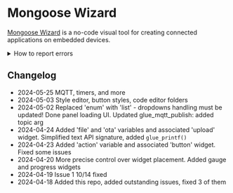 # Mongoose Wizard

[Mongoose Wizard](https://mongoose.ws/wizard/) is a no-code visual tool for creating connected applications on embedded devices.

<details>
<summary>How to report errors</summary>
  
Just add an issue to this repository. In the issue, explain how to reproduce the issue. Things that can help:
1. If you work with a specific UI setup, "export" is and attach the exported configuration to the issue. It will make it easier to reproduce.
2. If the UI stops responding, this is probably due to the JavaScript bug. Collect more information as described below:
3. Open developer tools, and click on the console tab, like this. Copy-paste the backtrace as shown and attach it to the report: <br/> <img width="570" alt="image" src="https://github.com/cesanta/mongoose-wizard/assets/601816/d2812c58-deb9-4bb7-bc50-a5ab73a355af">
4. Then click on the top-most entry of the backtrace, and copy-paste the snippet, too: <br/> <img width="873" alt="image" src="https://github.com/cesanta/mongoose-wizard/assets/601816/0a74b7b1-c7a0-4d9a-8d48-75191fbfe9e7">
</details>

## Changelog

- 2024-05-25 MQTT, timers, and more
- 2024-05-03 Style editor, button styles, code editor folders
- 2024-05-02 Replaced 'enum' with 'list' - dropdowns handling must be updated! Done panel loading UI. Updated glue_mqtt_publish: added topic arg
- 2024-04-24 Added 'file' and 'ota' variables and associated 'upload' widget. Simplified text API signature, added `glue_printf()`
- 2024-04-23 Added 'action' variable and associated 'button' widget. Fixed some issues
- 2024-04-20 More precise control over widget placement. Added gauge and progress widgets
- 2024-04-19 Issue 1 10/14 fixed
- 2024-04-18 Added this repo, added outstanding issues, fixed 3 of them
